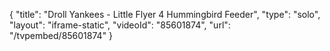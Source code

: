 {
    "title": "Droll Yankees - Little Flyer 4 Hummingbird Feeder",
    "type": "solo",
    "layout": "iframe-static",
    "videoId": "85601874",
    "url": "\/tvpembed\/85601874"
}